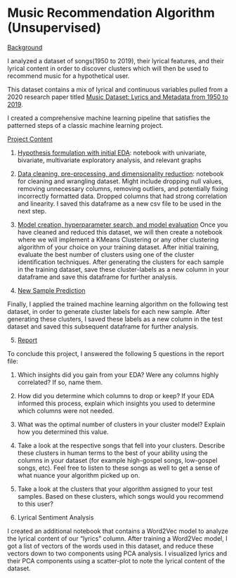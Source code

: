 # Music Recommendation Algorithm (Unsupervised)

<u>Background</u>

I analyzed a dataset of songs(1950 to 2019), their lyrical features, and their lyrical content in order to discover clusters which will then be used to recommend music for a hypothetical user.

This dataset contains a mix of lyrical and continuous variables pulled from a 2020 research paper titled [Music Dataset: Lyrics and Metadata from 1950 to 2019](https://data.mendeley.com/datasets/3t9vbwxgr5/3).

I created a comprehensive machine learning pipeline that satisfies the patterned steps of a classic machine learning project. 

<u>Project Content</u>

1. [Hypothesis formulation with initial EDA](/Users/sa26/Documents/GitHub/Music-Recommendation-Algorithm/code/EDA.ipynb): notebook with univariate, bivariate, multivariate exploratory analysis, and relevant graphs

2. [Data cleaning, pre-processing, and dimensionality reduction](/Users/sa26/Documents/GitHub/Music-Recommendation-Algorithm/code/transform.ipynb):
notebook for cleaning and wrangling dataset. Might include dropping null values, removing unnecessary columns, removing outliers, and potentially fixing incorrectly formatted data. Dropped columns that had strong correlation and linearity. I saved this dataframe as a new csv file to be used in the next step.

3. [Model creation, hyperparameter search, and model evaluation](/Users/sa26/Documents/GitHub/Music-Recommendation-Algorithm/code/model.ipynb)
Once you have cleaned and reduced this dataset, we will then create a notebook where we will implement a KMeans Clustering or any other clustering algorithm of your choice on your training dataset.
After initial training, evaluate the best number of clusters using one of the cluster identification techniques.
After generating the clusters for each sample in the training dataset, save these cluster-labels as a new column in your dataframe and save this dataframe for further analysis.

4. [New Sample Prediction](/Users/sa26/Documents/GitHub/Music-Recommendation-Algorithm/code/model.ipynb)

Finally, I applied the trained machine learning algorithm on the following test dataset, in order to generate cluster labels for each new sample.
After generating these clusters, I saved these labels as a new column in the test dataset and saved this subsequent dataframe for further analysis.

5. [Report](/Users/sa26/Documents/GitHub/Music-Recommendation-Algorithm/docs/report.md)

To conclude this project, I answered the following 5 questions in the report file:

1. Which insights did you gain from your EDA? Were any columns highly correlated? If so, name them.

2. How did you determine which columns to drop or keep? If your EDA informed this process, explain which insights you used to determine which columns were not needed. 

3. What was the optimal number of clusters in your cluster model? Explain how you determined this value.

4. Take a look at the respective songs that fell into your clusters. Describe these clusters in human terms to the best of your ability using the columns in your dataset (for example high-gospel songs, low-gospel songs, etc). Feel free to listen to these songs as well to get a sense of what nuance your algorithm picked up on.

5. Take a look at the clusters that your algorithm assigned to your test samples. Based on these clusters, which songs would you recommend to this user?

6. Lyrical Sentiment Analysis

I created an additional notebook that contains a Word2Vec model to analyze the lyrical content of our “lyrics” column. 
After training a Word2Vec model, I got a list of vectors of the words used in this dataset, and reduce these vectors down to two components using PCA analysis.
I visualized lyrics and their PCA components using a scatter-plot to note the lyrical content of the dataset.



